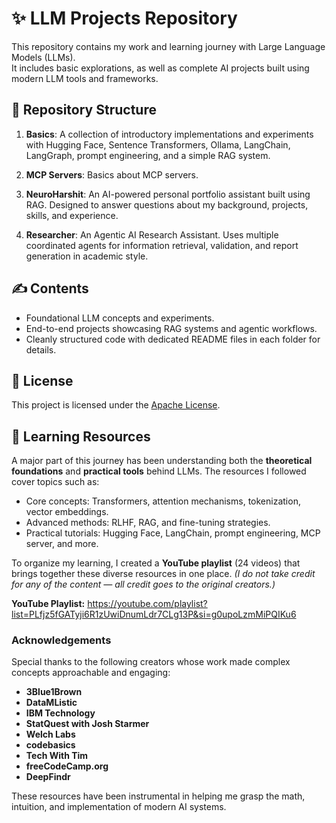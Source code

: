 # ✨ LLM Projects Repository
This repository contains my work and learning journey with Large Language Models (LLMs).  
It includes basic explorations, as well as complete AI projects built using modern LLM tools and frameworks.

## 📁 Repository Structure
1. **Basics**: A collection of introductory implementations and experiments with Hugging Face, Sentence Transformers, Ollama, LangChain, LangGraph, prompt engineering, and a simple RAG system.

2. **MCP Servers**: Basics about MCP servers.

3. **NeuroHarshit**: An AI-powered personal portfolio assistant built using RAG. Designed to answer questions about my background, projects, skills, and experience.

4. **Researcher**: An Agentic AI Research Assistant. Uses multiple coordinated agents for information retrieval, validation, and report generation in academic style.

## ✍️ Contents
- Foundational LLM concepts and experiments.
- End-to-end projects showcasing RAG systems and agentic workflows.
- Cleanly structured code with dedicated README files in each folder for details.

## 📜 License  
This project is licensed under the [Apache License](https://github.com/Harshit1234G/LLM/blob/main/LICENSE).

## 🌿 Learning Resources
A major part of this journey has been understanding both the **theoretical foundations** and **practical tools** behind LLMs.
The resources I followed cover topics such as:
- Core concepts: Transformers, attention mechanisms, tokenization, vector embeddings.
- Advanced methods: RLHF, RAG, and fine-tuning strategies.
- Practical tutorials: Hugging Face, LangChain, prompt engineering, MCP server, and more.

To organize my learning, I created a **YouTube playlist** (24 videos) that brings together these diverse resources in one place.
*(I do not take credit for any of the content — all credit goes to the original creators.)*

**YouTube Playlist:** https://youtube.com/playlist?list=PLfjz5fGATyji6R1zUwiDnumLdr7CLg13P&si=g0upoLzmMiPQIKu6

### Acknowledgements
Special thanks to the following creators whose work made complex concepts approachable and engaging:
- **3Blue1Brown**
- **DataMListic**
- **IBM Technology**
- **StatQuest with Josh Starmer**
- **Welch Labs**
- **codebasics**
- **Tech With Tim**
- **freeCodeCamp.org**
- **DeepFindr**

These resources have been instrumental in helping me grasp the math, intuition, and implementation of modern AI systems.
